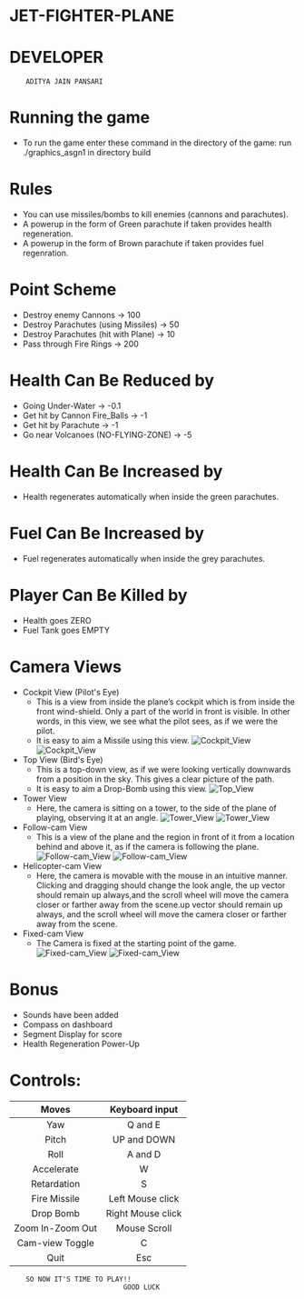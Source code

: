 # JET-FIGHTER-PLANE

# DEVELOPER
		ADITYA JAIN PANSARI
# Running the game
* To run the game enter these command in the directory of the game:
		run	./graphics_asgn1 in directory build 
		
# Rules
* You can use missiles/bombs to kill enemies (cannons and parachutes).
* A powerup in the form of Green parachute if taken provides health regeneration.
* A powerup in the form of Brown parachute if taken provides fuel regenration.

# Point Scheme
* Destroy enemy Cannons -> 100
* Destroy Parachutes (using Missiles) -> 50
* Destroy Parachutes (hit with Plane) -> 10
* Pass through Fire Rings -> 200

# Health Can Be Reduced by
* Going Under-Water -> -0.1
* Get hit by Cannon Fire_Balls -> -1
* Get hit by Parachute -> -1
* Go near Volcanoes (NO-FLYING-ZONE) -> -5

# Health Can Be Increased by
* Health regenerates automatically when inside the green parachutes.

# Fuel Can Be Increased by
* Fuel regenerates automatically when inside the grey parachutes.

# Player Can Be Killed by
* Health goes ZERO
* Fuel Tank goes EMPTY

# Camera Views
* Cockpit View (Pilot's Eye)
  * This is a view from inside the plane’s cockpit which is from inside the front wind-shield. Only a part of the world in front is visible. In other words, in this view, we see what the pilot sees, as if we were the pilot.
  * It is easy to aim a Missile using this view.
  ![Cockpit_View](./images/cockpit1.png?raw=true)
  ![Cockpit_View](./images/cockpit2.png?raw=true)
* Top View (Bird's Eye)
  * This is a top-down view, as if we were looking vertically downwards from a position in the sky. This gives a clear picture of the path.
  * It is easy to aim a Drop-Bomb using this view.
  ![Top_View](./images/birds_eye_view_top_view.png?raw=true)
* Tower View
  * Here, the camera is sitting on a tower, to the side of the plane of playing, observing it at an angle.
  ![Tower_View](./images/tower_view1.png?raw=true)
  ![Tower_View](./images/tower_view2.png?raw=true)
* Follow-cam View
  * This is a view of the plane and the region in front of it from a location behind and above it, as if the camera is following the plane.
  ![Follow-cam_View](./images/follow_cam_view1.png?raw=true)
  ![Follow-cam_View](./images/follow_cam_view2.png?raw=true)
* Helicopter-cam View
  * Here, the camera is movable with the mouse in an intuitive manner. Clicking and dragging should change the look angle, the up vector should remain up always,and the scroll wheel will move the camera closer or farther away from the scene.up vector should remain up always, and the scroll wheel will move the camera closer or farther away from the scene.
* Fixed-cam View
  * The Camera is fixed at the starting point of the game.
  ![Fixed-cam_View](./images/fixed_camera1.png?raw=true)
  ![Fixed-cam_View](./images/fixed_camera2.png?raw=true)

# Bonus
* Sounds have been added
* Compass on dashboard
* Segment Display for score
* Health Regeneration Power-Up

# Controls:

|      Moves      | Keyboard input  |
|:---------------:|:---------------:|
| Yaw       	  |    Q and E      |
| Pitch     	  |   UP and DOWN   |
| Roll       	  |    A and D      |
| Accelerate      |       W         |
| Retardation     |       S         |
| Fire Missile    | Left Mouse click|
| Drop Bomb       |Right Mouse click|
| Zoom In-Zoom Out|   Mouse Scroll  |
| Cam-view Toggle |       C         |
| Quit            |       Esc       |

		SO NOW IT'S TIME TO PLAY!!
								GOOD LUCK
